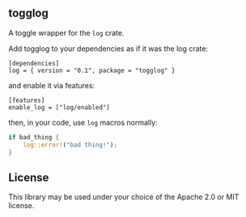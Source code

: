togglog
-------
A toggle wrapper for the `log` crate.

Add togglog to your dependencies as if it was the log crate:
```
[dependencies]
log = { version = "0.1", package = "togglog" }
```
and enable it via features:
```
[features]
enable_log = ["log/enabled"]
```
then, in your code, use `log` macros normally:
```rust
if bad_thing {
    log::error!("bad thing!");
}
```

License
-------

This library may be used under your choice of the Apache 2.0 or MIT license.

